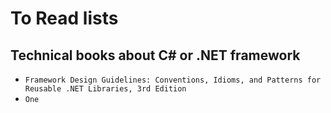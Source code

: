# To Read lists

## Technical books about C# or .NET framework
- `Framework Design Guidelines: Conventions, Idioms, and Patterns for Reusable .NET Libraries, 3rd Edition`
- `One`
